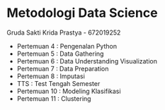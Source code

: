 # Metodologi Data Science

Gruda Sakti Krida Prastya - 672019252

- Pertemuan 4 : Pengenalan Python
- Pertemuan 5 : Data Gathering
- Pertemuan 6 : Data Understanding Visualization
- Pertemuan 7 : Data Preparation
- Pertemuan 8 : Imputasi
- TTS : Test Tengah Semester
- Pertemuan 10 : Modeling Klasifikasi
- Pertemuan 11 : Clustering
